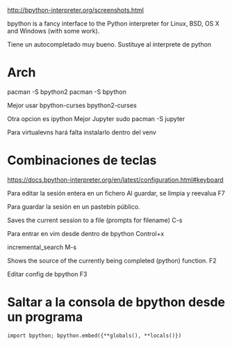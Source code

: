 http://bpython-interpreter.org/screenshots.html

bpython is a fancy interface to the Python interpreter for Linux, BSD, OS X and Windows (with some work). 

Tiene un autocompletado muy bueno.
Sustituye al interprete de python

# Arch
pacman -S bpython2
pacman -S bpython


Mejor usar
bpython-curses
bpython2-curses

Otra opcion es ipython
Mejor Jupyter
sudo pacman -S jupyter


Para virtualevns hará falta instalarlo dentro del venv

# Combinaciones de teclas
https://docs.bpython-interpreter.org/en/latest/configuration.html#keyboard

Para editar la sesión entera en un fichero
Al guardar, se limpia y reevalua
F7

Para guardar la sesión en un pastebin público.

Saves the current session to a file (prompts for filename)
C-s

Para entrar en vim desde dentro de bpython
Control+x

incremental_search
M-s

Shows the source of the currently being completed (python) function.
F2

Editar config de bpython
F3


# Saltar a la consola de bpython desde un programa
```
import bpython; bpython.embed({**globals(), **locals()})
```
